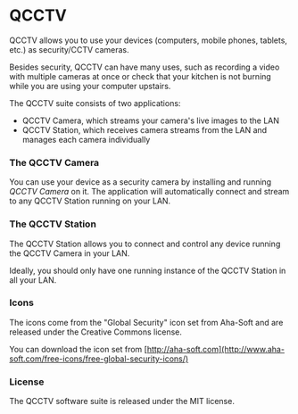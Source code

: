 # QCCTV

QCCTV allows you to use your devices (computers, mobile phones, tablets, etc.) as security/CCTV cameras.

Besides security, QCCTV can have many uses, such as recording a video with multiple cameras at once or check that your kitchen is not burning while you are using your computer upstairs. 

The QCCTV suite consists of two applications:

- QCCTV Camera, which streams your camera's live images to the LAN
- QCCTV Station, which receives camera streams from the LAN and manages each camera individually

### The QCCTV Camera

You can use your device as a security camera by installing and running *QCCTV Camera* on it. The application will automatically connect and stream to any QCCTV Station running on your LAN.

### The QCCTV Station

The QCCTV Station allows you to connect and control any device running the QCCTV Camera in your LAN.

Ideally, you should only have one running instance of the QCCTV Station in all your LAN.

### Icons 

The icons come from the "Global Security" icon set from Aha-Soft and are released under the Creative Commons license.

You can download the icon set from [http://aha-soft.com](http://www.aha-soft.com/free-icons/free-global-security-icons/)

### License

The QCCTV software suite is released under the MIT license.
